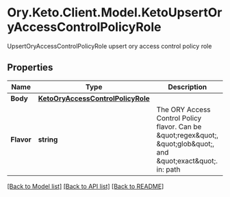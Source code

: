 # Ory.Keto.Client.Model.KetoUpsertOryAccessControlPolicyRole
UpsertOryAccessControlPolicyRole upsert ory access control policy role
## Properties

Name | Type | Description | Notes
------------ | ------------- | ------------- | -------------
**Body** | [**KetoOryAccessControlPolicyRole**](KetoOryAccessControlPolicyRole.md) |  | [optional] 
**Flavor** | **string** | The ORY Access Control Policy flavor. Can be \&quot;regex\&quot;, \&quot;glob\&quot;, and \&quot;exact\&quot;.  in: path | 

[[Back to Model list]](../README.md#documentation-for-models) [[Back to API list]](../README.md#documentation-for-api-endpoints) [[Back to README]](../README.md)

